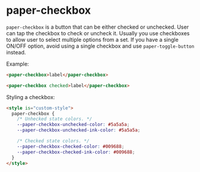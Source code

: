 # paper-checkbox

`paper-checkbox` is a button that can be either checked or unchecked.  User
can tap the checkbox to check or uncheck it.  Usually you use checkboxes
to allow user to select multiple options from a set.  If you have a single
ON/OFF option, avoid using a single checkbox and use `paper-toggle-button`
instead.

Example:

```html
<paper-checkbox>label</paper-checkbox>

<paper-checkbox checked>label</paper-checkbox>
```

Styling a checkbox:

```html
<style is="custom-style">
  paper-checkbox {
    /* Unhecked state colors. */
    --paper-checkbox-unchecked-color: #5a5a5a;
    --paper-checkbox-unchecked-ink-color: #5a5a5a;

    /* Checked state colors. */
    --paper-checkbox-checked-color: #009688;
    --paper-checkbox-checked-ink-color: #009688;
  }
</style>
```
